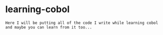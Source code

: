 # learning-cobol
```
Here I will be putting all of the code I write while learning cobol and maybe you can learn from it too...
```
